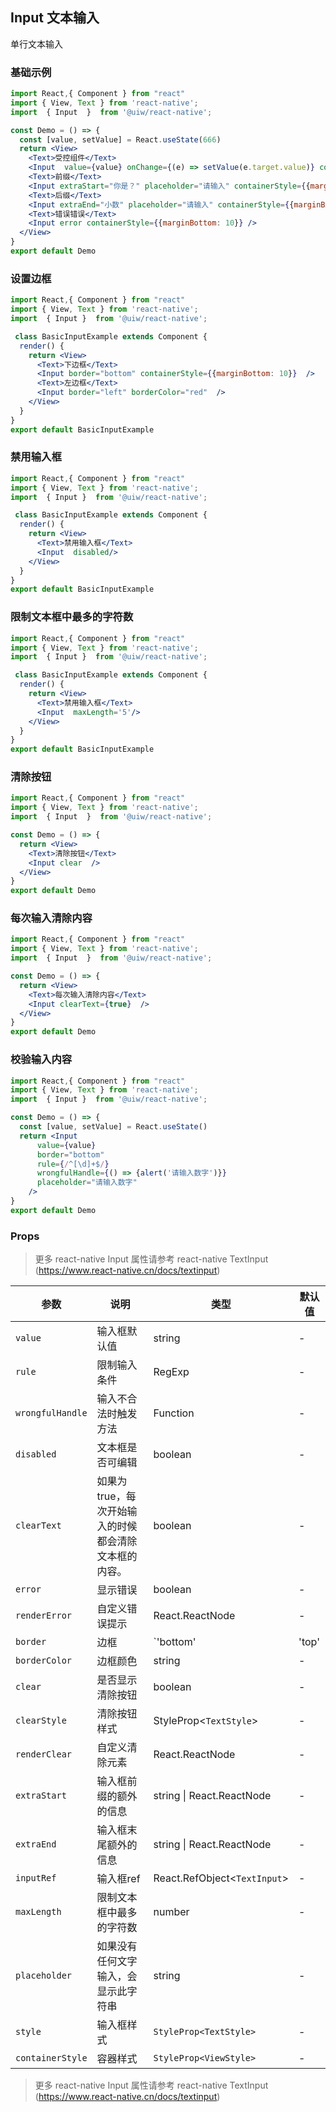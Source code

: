 Input 文本输入
---

单行文本输入

### 基础示例

```jsx mdx:preview
import React,{ Component } from "react"
import { View, Text } from 'react-native';
import  { Input  }  from '@uiw/react-native';

const Demo = () => {
  const [value, setValue] = React.useState(666)
  return <View>
    <Text>受控组件</Text>
    <Input  value={value} onChange={(e) => setValue(e.target.value)} containerStyle={{marginBottom: 10}} />
    <Text>前缀</Text>
    <Input extraStart="你是？" placeholder="请输入" containerStyle={{marginBottom: 10}} />
    <Text>后缀</Text>
    <Input extraEnd="小数" placeholder="请输入" containerStyle={{marginBottom: 10}} />
    <Text>错误错误</Text>
    <Input error containerStyle={{marginBottom: 10}} />
  </View>
}
export default Demo
```

### 设置边框

```jsx mdx:preview
import React,{ Component } from "react"
import { View, Text } from 'react-native';
import  { Input }  from '@uiw/react-native';

 class BasicInputExample extends Component {
  render() {
    return <View>
      <Text>下边框</Text>
      <Input border="bottom" containerStyle={{marginBottom: 10}}  />
      <Text>左边框</Text>
      <Input border="left" borderColor="red"  />
    </View>
  }
}
export default BasicInputExample
```

### 禁用输入框

```jsx mdx:preview
import React,{ Component } from "react"
import { View, Text } from 'react-native';
import  { Input }  from '@uiw/react-native';

 class BasicInputExample extends Component {
  render() {
    return <View>
      <Text>禁用输入框</Text>
      <Input  disabled/>
    </View>
  }
}
export default BasicInputExample
```

### 限制文本框中最多的字符数
```jsx mdx:preview
import React,{ Component } from "react"
import { View, Text } from 'react-native';
import  { Input }  from '@uiw/react-native';

 class BasicInputExample extends Component {
  render() {
    return <View>
      <Text>禁用输入框</Text>
      <Input  maxLength='5'/>
    </View>
  }
}
export default BasicInputExample
```

### 清除按钮

```jsx mdx:preview
import React,{ Component } from "react"
import { View, Text } from 'react-native';
import  { Input  }  from '@uiw/react-native';

const Demo = () => {
  return <View>
    <Text>清除按钮</Text>
    <Input clear  />
  </View>
}
export default Demo
```


### 每次输入清除内容

```jsx mdx:preview
import React,{ Component } from "react"
import { View, Text } from 'react-native';
import  { Input  }  from '@uiw/react-native';

const Demo = () => {
  return <View>
    <Text>每次输入清除内容</Text>
    <Input clearText={true}  />
  </View>
}
export default Demo
```

### 校验输入内容

```jsx mdx:preview
import React,{ Component } from "react"
import { View, Text } from 'react-native';
import  { Input }  from '@uiw/react-native';

const Demo = () => {
  const [value, setValue] = React.useState()
  return <Input
      value={value}
      border="bottom"
      rule={/^[\d]+$/}
      wrongfulHandle={() => {alert('请输入数字')}}
      placeholder="请输入数字"
    />
}
export default Demo
```


### Props

> 更多 react-native Input 属性请参考 react-native TextInput (https://www.react-native.cn/docs/textinput)

| 参数 | 说明 | 类型 | 默认值 |
|------|------|-----|------|
| `value` | 输入框默认值 | string | - |
| `rule` | 限制输入条件 | RegExp  | - |
| `wrongfulHandle` | 输入不合法时触发方法 | Function | - |
| `disabled` | 文本框是否可编辑 | boolean  | - |
| `clearText` | 如果为 true，每次开始输入的时候都会清除文本框的内容。 | boolean  | - |
| `error` | 显示错误 | boolean | - |
| `renderError` | 自定义错误提示 | React.ReactNode | - |
| `border` | 边框 | `'bottom'|'top'|'left'|'right'|null|'always'` | - |
| `borderColor` | 边框颜色 | string | - |
| `clear` | 是否显示清除按钮 | boolean | - |
| `clearStyle` | 清除按钮样式 | StyleProp<`TextStyle`> | - |
| `renderClear` | 自定义清除元素 | React.ReactNode | - |
| `extraStart` | 输入框前缀的额外的信息 | string \| React.ReactNode | - |
| `extraEnd` | 输入框末尾额外的信息 | string \| React.ReactNode | - |
| `inputRef` | 输入框ref | React.RefObject<`TextInput`> | - |
| `maxLength` | 限制文本框中最多的字符数 | number | - |
| `placeholder` | 如果没有任何文字输入，会显示此字符串 | string | - |
| `style` | 输入框样式 | `StyleProp<TextStyle>` | - |
| `containerStyle` | 容器样式 | `StyleProp<ViewStyle>` | - |


> 更多 react-native Input 属性请参考 react-native TextInput (https://www.react-native.cn/docs/textinput)

